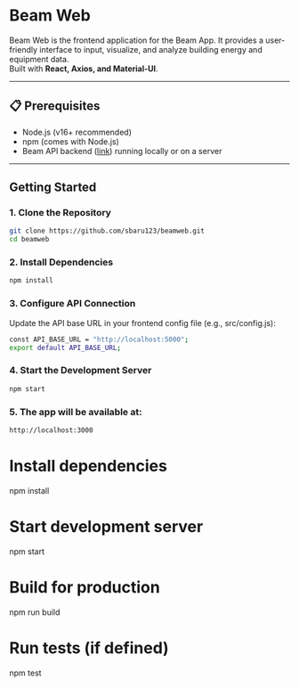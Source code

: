 # Beam Web

Beam Web is the frontend application for the Beam App. It provides a user-friendly interface to input, visualize, and analyze building energy and equipment data.  
Built with **React, Axios, and Material-UI**.

---

## 📋 Prerequisites
- Node.js (v16+ recommended)  
- npm (comes with Node.js)  
- Beam API backend ([link](https://github.com/sbaru123/beamapi)) running locally or on a server

---

## Getting Started

### 1. Clone the Repository
```bash
git clone https://github.com/sbaru123/beamweb.git
cd beamweb
```

### 2. Install Dependencies
```bash
npm install
```

### 3. Configure API Connection

Update the API base URL in your frontend config file (e.g., src/config.js):
```bash
const API_BASE_URL = "http://localhost:5000";
export default API_BASE_URL;
```

### 4. Start the Development Server
```bash
npm start
```

### 5. The app will be available at:
```bash
http://localhost:3000
```

# Install dependencies
npm install

# Start development server
npm start

# Build for production
npm run build

# Run tests (if defined)
npm test






